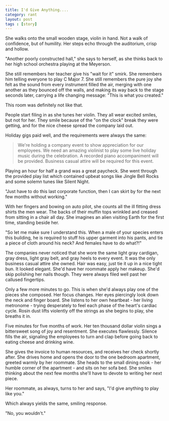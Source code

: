 ```yaml
---
title: I'd Give Anything....
category: rant
layout: post
tags : [story]
---
```


She walks onto the small wooden stage, violin in hand. Not a walk of confidence, but of humility. Her steps echo through the auditorium, crisp and hollow. 

"Another poorly constructed hall," she says to herself, as she thinks back to her high school orchestra playing at the Meyerson.

She still remembers her teacher give his "wait for it" smirk. She remembers him telling everyone to play C Major 7. She still remembers the pure joy she felt as the sound from every instrument filled the air, merging with one another as they bounced off the walls, and making its way back to the stage seconds later, carrying a life changing message: "This is what you created."

This room was definitely not like that.

People start filing in as she tunes her violin. They all wear excited smiles, but not for her. They smile because of the "on the clock" break they were getting, and for the nice cheese spread the company laid out.

Holiday gigs paid well, and the requirements were always the same:

>We're holding a company event to show appreciation for our employees. We need an amazing violinist to play some live holiday music during the celebration. A recorded piano accompaniment will be provided. Business casual attire will be required for this event.

Playing an hour for half a grand was a great paycheck. She went through the provided play list which contained upbeat songs like Jingle Bell Rocks and some solemn tunes like Silent Night.

"Just have to do this last corporate function, then I can skirt by for the next few months without working."

With her fingers and bowing on auto pilot, she counts all the ill fitting dress shirts the men wear. The backs of their muffin tops wrinkled and creased from sitting in a chair all day. She imagines an alien visiting Earth for the first time, standing beside her.

"So let me make sure I understand this. When a male of your species enters this building, he is required to stuff his upper garment into his pants, and tie a piece of cloth around his neck? And females have to do what?!"

The companies never noticed that she wore the same light gray cardigan, gray dress, light gray belt, and gray heels to every event. It was the only business casual attire she owned. Hair was easy, just tie it up in a nice tight bun. It looked elegant. She'd have her roommate apply her makeup. She'd skip polishing her nails though. They were always filed well past her callused fingertips. 

Only a few more minutes to go. This is when she'd always play one of the pieces she composed. Her focus changes. Her eyes piercingly look down the neck and finger board. She listens to her own heartbeat - her living metronome - trying desperately to feel each phase of the heart's cardiac cycle. Rosin dust lifts violently off the strings as she begins to play, she breaths it in.

Five minutes for five months of work. Her ten thousand dollar violin sings a bittersweet song of joy and resentment. She executes flawlessly. Silence fills the air, signaling the employees to turn and clap before going back to eating cheese and drinking wine.

She gives the invoice to human resources, and receives her check shortly after. She drives home and opens the door to the one bedroom apartment, greeted warmly by her roommate. She heads to the small dining nook - her humble corner of the apartment - and sits on her sofa bed. She smiles thinking about the next few months she'll have to devote to writing her next piece.

Her roommate, as always, turns to her and says, "I'd give anything to play like you."

Which always yields the same, smiling response.

"No, you wouldn't."
